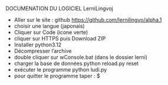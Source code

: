 DOCUMENATION DU LOGICIEL LerniLingvoj

* Aller sur le site : github https://github.com/lernilingvo/alpha.1
* choisir une langue (japonais)
* Cliquer sur Code (icone verte)
* cliquer sur HTTPS puis Download ZIP
* Installer python3.12
* Décompresser l’archive
* double cliquer sur wConsole.bat (dans le dossier lerni)
* charger la base de données 
 python reload.py reset
* exécuter le programme
 python ludi.py
* pour quitter le programme taper : $
